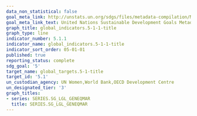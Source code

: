 ```yaml
---
data_non_statistical: false
goal_meta_link: http://unstats.un.org/sdgs/files/metadata-compilation/Metadata-Goal-5.pdf
goal_meta_link_text: United Nations Sustainable Development Goals Metadata (pdf 634kB)
graph_title: global_indicators.5-1-1-title
graph_type: line
indicator_number: 5.1.1
indicator_name: global_indicators.5-1-1-title
indicator_sort_order: 05-01-01
published: true
reporting_status: complete
sdg_goal: '5'
target_name: global_targets.5-1-title
target_id: '5.1'
un_custodian_agency: UN Women,World Bank,OECD Development Centre
un_designated_tier: '3'
graph_titles:
- series: SERIES.SG_LGL_GENEQMAR
  title: SERIES.SG_LGL_GENEQMAR
---
```


